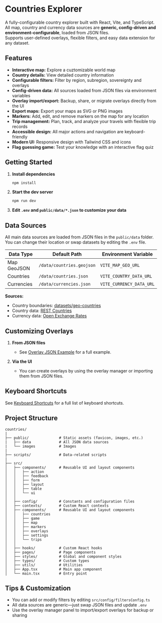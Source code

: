 # Countries Explorer

A fully-configurable country explorer built with React, Vite, and TypeScript.  
All map, country and currency data sources are **generic, config-driven and environment-configurable**, loaded from JSON files.  
Supports user-defined overlays, flexible filters, and easy data extension for any dataset.

## Features

- **Interactive map:** Explore a cuztomizable world map
- **Country details:** View detailed country information
- **Configurable filters:** Filter by region, subregion, sovereignty and overlays
- **Config-driven data:** All sources loaded from JSON files via environment variables
- **Overlay import/export:** Backup, share, or migrate overlays directly from the UI
- **Export maps:** Export your maps as SVG or PNG images
- **Markers:** Add, edit, and remove markers on the map for any location
- **Trip management:** Plan, track, and analyze your travels with flexible trip records
- **Accessible design:** All major actions and navigation are keyboard-friendly
- **Modern UI:** Responsive design with Tailwind CSS and icons
- **Flag guessing game:** Test your knowledge with an interactive flag quiz

## Getting Started

1. **Install dependencies**
   ```bash
   npm install
   ```

2. **Start the dev server**
   ```bash
   npm run dev
   ```

3. **Edit `.env` and `public/data/*.json` to customize your data**

## Data Sources

All main data sources are loaded from JSON files in the `public/data` folder.  
You can change their location or swap datasets by editing the `.env` file.

| Data Type        | Default Path                | Environment Variable            |
|------------------|---------------------------- |---------------------------------|
| Map GeoJSON      | `/data/countries.geojson`   | `VITE_MAP_GEO_URL`              |
| Countries        | `/data/countries.json`      | `VITE_COUNTRY_DATA_URL`         |
| Currencies       | `/data/currencies.json`     | `VITE_CURRENCY_DATA_URL`        |

**Sources:**
- Country boundaries: [datasets/geo-countries](https://github.com/datasets/geo-countries)
- Country data: [REST Countries](https://restcountries.com/)
- Currency data: [Open Exchange Rates](https://openexchangerates.org/api/currencies.json)

## Customizing Overlays

1. **From JSON files**  
   - See [Overlay JSON Example](docs/overlay-example.md) for a full example.

2. **Via the UI**  
   - You can create overlays by using the overlay manager or importing them from JSON files.

## Keyboard Shortcuts

See [Keyboard Shortcuts](docs/keyboard-shortcuts.md) for a full list of keyboard shortcuts.

## Project Structure

```
countries/
|
├── public/              # Static assets (favicon, images, etc.) 
|   ├── data             # All JSON data sources 
|   └── images           # Images
|
├── scripts/             # Data-related scripts 
|
├── src/
│   ├── components/      # Reusable UI and layout components
│   │   ├── action
│   │   ├── feedback
│   │   ├── form
│   │   ├── layout
│   │   ├── table
│   │   └── ui
│   │  
│   ├── config/          # Constants and configuration files
│   ├── contexts/        # Custom React contexts
│   ├── components/      # Reusable UI and layout components
│   │   ├── countries
│   │   ├── game
│   │   ├── map
│   │   ├── markers
│   │   ├── overlays
│   │   ├── settings
│   │   └── trips
│   │
│   ├── hooks/           # Custom React hooks
│   ├── pages/           # Page components
│   ├── styles/          # Global and component styles
│   ├── types/           # Custom types
│   ├── utils/           # Utilities
│   ├── App.tsx          # Main app component
│   └── main.tsx         # Entry point
```

## Tips & Customization

- You can add or modify filters by editing `src/config/filtersConfig.ts`
- All data sources are generic—just swap JSON files and update `.env`
- Use the overlay manager panel to import/export overlays for backup or sharing

